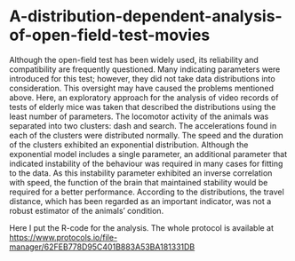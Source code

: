 # A-distribution-dependent-analysis-of-open-field-test-movies

Although the open-field test has been widely used, its reliability and compatibility are frequently questioned. Many indicating parameters were introduced for this test; however, they did not take data distributions into consideration. This oversight may have caused the problems mentioned above. Here, an exploratory approach for the analysis of video records of tests of elderly mice was taken that described the distributions using the least number of parameters. The locomotor activity of the animals was separated into two clusters: dash and search. The accelerations found in each of the clusters were distributed normally. The speed and the duration of the clusters exhibited an exponential distribution. Although the exponential model includes a single parameter, an additional parameter that indicated instability of the behaviour was required in many cases for fitting to the data. As this instability parameter exhibited an inverse correlation with speed, the function of the brain that maintained stability would be required for a better performance. According to the distributions, the travel distance, which has been regarded as an important indicator, was not a robust estimator of the animals’ condition.

Here I put the R-code for the analysis. The whole protocol is available at
https://www.protocols.io/file-manager/62FEB778D95C401B883A53BA181331DB
